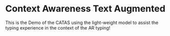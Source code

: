 # Context Awareness Text Augmented  
This is the Demo of the CATAS using the light-weight model to assist the typing experience in the context of the AR typing!

